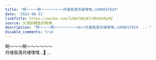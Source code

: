 ```yaml
---
title: "啊～～～啊～～～～～～月绪我滴月绪嘿嘿…\U0001F924"
date: '2023-08-31'
linkTitle: https://weibo.com/5286768287/NhbOVDyMZ
source: 久保田鲤鱼的微博
description: "啊～～～啊～～～～～～<br>月绪我滴月绪嘿嘿…\U0001F924  ..."
disable_comments: true
---
```

啊～～～啊～～～～～～<br>月绪我滴月绪嘿嘿…🤤  ...